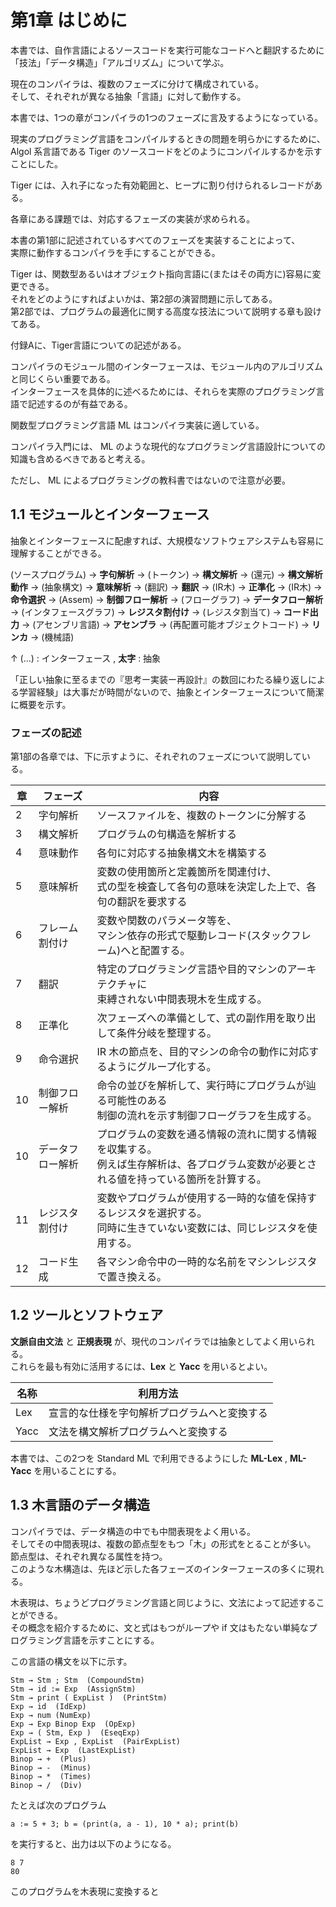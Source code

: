 # 第1章 はじめに

本書では、自作言語によるソースコードを実行可能なコードへと翻訳するために  
「技法」「データ構造」「アルゴリズム」について学ぶ。

現在のコンパイラは、複数のフェーズに分けて構成されている。  
そして、それぞれが異なる抽象「言語」に対して動作する。

本書では、1つの章がコンパイラの1つのフェーズに言及するようになっている。

現実のプログラミング言語をコンパイルするときの問題を明らかにするために、  
Algol 系言語である Tiger のソースコードをどのようにコンパイルするかを示すことにした。  

Tiger には、入れ子になった有効範囲と、ヒープに割り付けられるレコードがある。

各章にある課題では、対応するフェーズの実装が求められる。

本書の第1部に記述されているすべてのフェーズを実装することによって、  
実際に動作するコンパイラを手にすることができる。

Tiger は、関数型あるいはオブジェクト指向言語に(またはその両方に)容易に変更できる。  
それをどのようにすればよいかは、第2部の演習問題に示してある。  
第2部では、プログラムの最適化に関する高度な技法について説明する章も設けてある。

付録Aに、Tiger言語についての記述がある。

コンパイラのモジュール間のインターフェースは、モジュール内のアルゴリズムと同じくらい重要である。  
インターフェースを具体的に述べるためには、それらを実際のプログラミング言語で記述するのが有益である。

関数型プログラミング言語 ML はコンパイラ実装に適している。

コンパイラ入門には、 ML のような現代的なプログラミング言語設計についての知識も含めるべきであると考える。

ただし、 ML によるプログラミングの教科書ではないので注意が必要。

## 1.1 モジュールとインターフェース

抽象とインターフェースに配慮すれば、大規模なソフトウェアシステムも容易に理解することができる。

(ソースプログラム) → **字句解析** → (トークン) → **構文解析** → (還元) → **構文解析動作** → (抽象構文) → **意味解析** → (翻訳) → **翻訳** → (IR木) → **正準化** → (IR木) → **命令選択** → (Assem) → **制御フロー解析** → (フローグラフ) → **データフロー解析** → (インタフェースグラフ) → **レジスタ割付け** → (レジスタ割当て) → **コード出力** → (アセンブリ言語) → **アセンブラ** → (再配置可能オブジェクトコード) → **リンカ** → (機械語)

↑ (…) : インターフェース , **太字** : 抽象

「正しい抽象に至るまでの『思考ー実装ー再設計』の数回にわたる繰り返しによる学習経験」は大事だが時間がないので、抽象とインターフェースについて簡潔に概要を示す。

### フェーズの記述

第1部の各章では、下に示すように、それぞれのフェーズについて説明している。

| 章 | フェーズ | 内容 |
| -- | -- | -- |
| 2 | 字句解析 | ソースファイルを、複数のトークンに分解する |
| 3 | 構文解析 | プログラムの句構造を解析する |
| 4 | 意味動作 | 各句に対応する抽象構文木を構築する |
| 5 | 意味解析 | 変数の使用箇所と定義箇所を関連付け、<br>式の型を検査して各句の意味を決定した上で、各句の翻訳を要求する |
| 6 | フレーム割付け | 変数や関数のパラメータ等を、<br>マシン依存の形式で駆動レコード(スタックフレーム)へと配置する。 |
| 7 | 翻訳 | 特定のプログラミング言語や目的マシンのアーキテクチャに<br>束縛されない中間表現木を生成する。 |
| 8 | 正準化 | 次フェーズへの準備として、式の副作用を取り出して条件分岐を整理する。 |
| 9 | 命令選択 | IR 木の節点を、目的マシンの命令の動作に対応するようにグループ化する。 |
| 10 | 制御フロー解析 | 命令の並びを解析して、実行時にプログラムが辿る可能性のある<br>制御の流れを示す制御フローグラフを生成する。 |
| 10 | データフロー解析 | プログラムの変数を通る情報の流れに関する情報を収集する。<br>例えば生存解析は、各プログラム変数が必要とされる値を持っている箇所を計算する。 |
| 11 | レジスタ割付け | 変数やプログラムが使用する一時的な値を保持するレジスタを選択する。<br>同時に生きていない変数には、同じレジスタを使用する。 |
| 12 | コード生成 | 各マシン命令中の一時的な名前をマシンレジスタで置き換える。 |

## 1.2 ツールとソフトウェア

**文脈自由文法** と **正規表現** が、現代のコンパイラでは抽象としてよく用いられる。  
これらを最も有効に活用するには、**Lex** と **Yacc** を用いるとよい。  

| 名称 | 利用方法 |
| --- | --- |
| Lex | 宣言的な仕様を字句解析プログラムへと変換する |
| Yacc | 文法を構文解析プログラムへと変換する |

本書では、この2つを Standard ML で利用できるようにした **ML-Lex** , **ML-Yacc** を用いることにする。

## 1.3 木言語のデータ構造

コンパイラでは、データ構造の中でも中間表現をよく用いる。  
そしてその中間表現は、複数の節点型をもつ「木」の形式をとることが多い。  
節点型は、それぞれ異なる属性を持つ。  
このような木構造は、先ほど示した各フェーズのインターフェースの多くに現れる。

木表現は、ちょうどプログラミング言語と同じように、文法によって記述することができる。  
その概念を紹介するために、文と式はもつがループや if 文はもたない単純なプログラミング言語を示すことにする。

この言語の構文を以下に示す。

```
Stm → Stm ; Stm  (CompoundStm)
Stm → id := Exp  (AssignStm)
Stm → print ( ExpList )  (PrintStm)
Exp → id  (IdExp)
Exp → num (NumExp)
Exp → Exp Binop Exp  (OpExp)
Exp → ( Stm, Exp )  (EseqExp)
ExpList → Exp , ExpList  (PairExpList)
ExpList → Exp  (LastExpList)
Binop → +  (Plus)
Binop → -  (Minus)
Binop → *  (Times)
Binop → /  (Div)
```

たとえば次のプログラム

```
a := 5 + 3; b = (print(a, a - 1), 10 * a); print(b)
```

を実行すると、出力は以下のようになる。

```
8 7
80
```

このプログラムを木表現に変換すると
